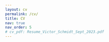```yaml
---
layout: cv
permalink: /cv/
title: CV
nav: true
nav_order: 5
# cv_pdf: Resume_Victor_Schmidt_Sept_2023.pdf
---
```

